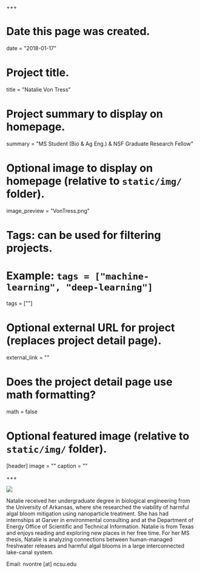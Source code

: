 +++
# Date this page was created.
date = "2018-01-17"

# Project title.
title = "Natalie Von Tress"

# Project summary to display on homepage.
summary = "MS Student (Bio & Ag Eng.) & NSF Graduate Research Fellow"

# Optional image to display on homepage (relative to `static/img/` folder).
image_preview = "VonTress.png"

# Tags: can be used for filtering projects.
# Example: `tags = ["machine-learning", "deep-learning"]`
tags = [""]

# Optional external URL for project (replaces project detail page).
external_link = ""

# Does the project detail page use math formatting?
math = false

# Optional featured image (relative to `static/img/` folder).
[header]
image = ""
caption = ""

+++

![](/img/VonTress.png)

Natalie received her undergraduate degree in biological engineering from the University of Arkansas, where she researched the viability of harmful algal bloom mitigation using nanoparticle treatment. She has had internships at Garver in environmental consulting and at the Department of Energy Office of Scientific and Technical Information. Natalie is from Texas and enjoys reading and exploring new places in her free time. For her MS thesis, Natalie is analyzing connections between human-managed freshwater releases and harmful algal blooms in a large interconnected lake-canal system.  

Email: nvontre [at] ncsu.edu
